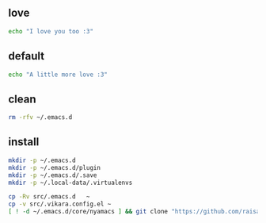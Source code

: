 ## love
```bash
echo "I love you too :3"
```

## default
```bash
echo "A little more love :3"
```

## clean
```bash
rm -rfv ~/.emacs.d
```

## install
```bash
mkdir -p ~/.emacs.d
mkdir -p ~/.emacs.d/plugin
mkdir -p ~/.emacs.d/.save
mkdir -p ~/.local-data/.virtualenvs

cp -Rv src/.emacs.d   ~
cp -v src/.vikara.config.el ~
[ ! -d ~/.emacs.d/core/nyamacs ] && git clone "https://github.com/raisatu/nyamacs-lib" ~/.emacs.d/core/nyamacs
```
